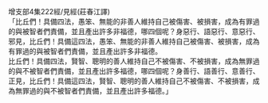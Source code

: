 增支部4集222經/見經(莊春江譯)  
「比丘們！具備四法，愚笨、無能的非善人維持自己被傷害、被損害，成為有罪過的與被智者們責備，並且產出許多非福德，哪四個呢？身惡行、語惡行、意惡行、邪見，比丘們！具備這四法，愚笨、無能的非善人維持自己被傷害、被損害，成為有罪過的與被智者們責備，並且產出許多非福德。  
比丘們！具備四法，賢智、聰明的善人維持自己不被傷害、不被損害，成為無罪過的與不被智者們責備，並且產出許多福德，哪四個呢？身善行、語善行、意善行、正見，比丘們！具備這四法，賢智、聰明的善人維持自己不被傷害、不被損害，成為無罪過的與不被智者們責備，並且產出許多福德。」  
  
  
